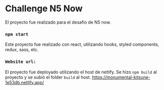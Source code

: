 # Challenge N5 Now

El proyecto fue realizado para el desafío de N5 now.

### `npm start`

Este proyecto fue realizado con react, utilizando hooks, styled components, redux, sass, etc.

### `Website url:`

El proyecto fue deployado utilizando el host de netlify.
Se hizo `npm build` al proyecto y se subió el folder `build` al host.
https://monumental-kitsune-1e53db.netlify.app/
